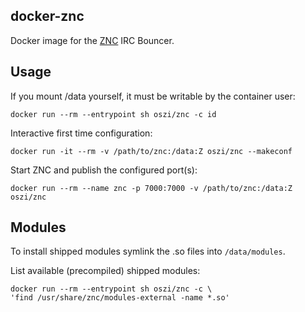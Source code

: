 ## docker-znc

Docker image for the [ZNC](http://wiki.znc.in/ZNC) IRC Bouncer.

## Usage

If you mount /data yourself, it must be writable by the container user:

```
docker run --rm --entrypoint sh oszi/znc -c id
```

Interactive first time configuration:

```
docker run -it --rm -v /path/to/znc:/data:Z oszi/znc --makeconf
```

Start ZNC and publish the configured port(s):

```
docker run --rm --name znc -p 7000:7000 -v /path/to/znc:/data:Z oszi/znc
```

## Modules

To install shipped modules symlink the .so files into `/data/modules`.

List available (precompiled) shipped modules:

```
docker run --rm --entrypoint sh oszi/znc -c \
'find /usr/share/znc/modules-external -name *.so'
```
